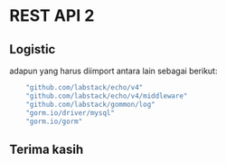 # REST API 2
## Logistic

adapun yang harus diimport antara lain sebagai berikut:
```bash
	"github.com/labstack/echo/v4"
	"github.com/labstack/echo/v4/middleware"
	"github.com/labstack/gommon/log"
	"gorm.io/driver/mysql"
	"gorm.io/gorm"
```
## Terima kasih
